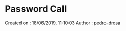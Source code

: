 # Password Call
Created on : 18/06/2019, 11:10:03
Author     : [pedro-drosa](https://github.com/pedro-drosa)
